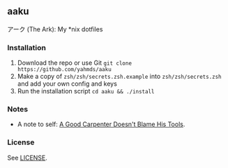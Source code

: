 aaku
---

アーク (The Ark): My \*nix dotfiles

### Installation

1. Download the repo or use Git `git clone https://github.com/yahmds/aaku`
2. Make a copy of `zsh/zsh/secrets.zsh.example` into `zsh/zsh/secrets.zsh` and add your own config and keys
3. Run the installation script `cd aaku && ./install`

### Notes

- A note to self: [A Good Carpenter Doesn't Blame His Tools](https://yahmds.github.io/blog/the-dotfiles).

### License

See [LICENSE](https://github.com/yahmds/aaku/blob/master/LICENSE).
